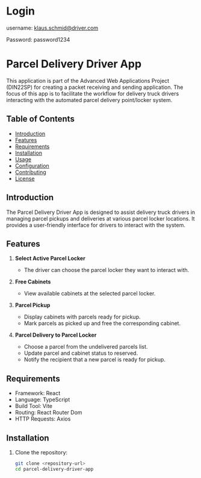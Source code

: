 # Login
username:
klaus.schmid@driver.com

Password:
password1234



# Parcel Delivery Driver App

This application is part of the Advanced Web Applications Project (DIN22SP) for creating a packet receiving and sending application. The focus of this app is to facilitate the workflow for delivery truck drivers interacting with the automated parcel delivery point/locker system.

## Table of Contents
- [Introduction](#introduction)
- [Features](#features)
- [Requirements](#requirements)
- [Installation](#installation)
- [Usage](#usage)
- [Configuration](#configuration)
- [Contributing](#contributing)
- [License](#license)

## Introduction

The Parcel Delivery Driver App is designed to assist delivery truck drivers in managing parcel pickups and deliveries at various parcel locker locations. It provides a user-friendly interface for drivers to interact with the system.

## Features

1. **Select Active Parcel Locker**
   - The driver can choose the parcel locker they want to interact with.

2. **Free Cabinets**
   - View available cabinets at the selected parcel locker.

3. **Parcel Pickup**
   - Display cabinets with parcels ready for pickup.
   - Mark parcels as picked up and free the corresponding cabinet.

4. **Parcel Delivery to Parcel Locker**
   - Choose a parcel from the undelivered parcels list.
   - Update parcel and cabinet status to reserved.
   - Notify the recipient that a new parcel is ready for pickup.


## Requirements

- Framework: React 
- Language: TypeScript
- Build Tool: Vite  
- Routing: React Router Dom    
- HTTP Requests: Axios  

## Installation



1. Clone the repository:

   ```bash
   git clone <repository-url>
   cd parcel-delivery-driver-app


